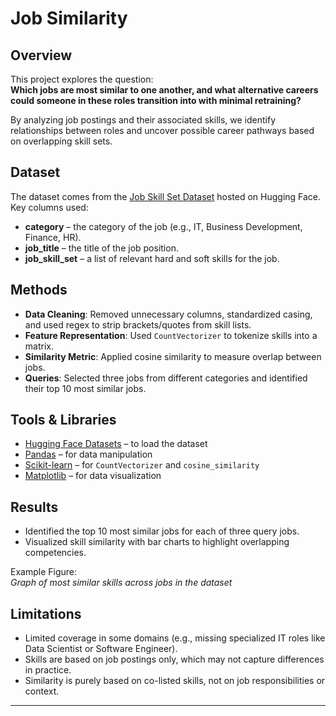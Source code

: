 # Job Similarity 

## Overview
This project explores the question:  
**Which jobs are most similar to one another, and what alternative careers could someone in these roles transition into with minimal retraining?**

By analyzing job postings and their associated skills, we identify relationships between roles and uncover possible career pathways based on overlapping skill sets.

## Dataset
The dataset comes from the [Job Skill Set Dataset](https://huggingface.co/datasets/batuhanmtl/job-skill-set) hosted on Hugging Face.  
Key columns used:
- **category** – the category of the job (e.g., IT, Business Development, Finance, HR).  
- **job_title** – the title of the job position.  
- **job_skill_set** – a list of relevant hard and soft skills for the job.  

## Methods
- **Data Cleaning**: Removed unnecessary columns, standardized casing, and used regex to strip brackets/quotes from skill lists.  
- **Feature Representation**: Used `CountVectorizer` to tokenize skills into a matrix.  
- **Similarity Metric**: Applied cosine similarity to measure overlap between jobs.  
- **Queries**: Selected three jobs from different categories and identified their top 10 most similar jobs.  

## Tools & Libraries
- [Hugging Face Datasets](https://huggingface.co/docs/datasets/) – to load the dataset  
- [Pandas](https://pandas.pydata.org/) – for data manipulation  
- [Scikit-learn](https://scikit-learn.org/) – for `CountVectorizer` and `cosine_similarity`  
- [Matplotlib](https://matplotlib.org/) – for data visualization  

## Results
- Identified the top 10 most similar jobs for each of three query jobs.  
- Visualized skill similarity with bar charts to highlight overlapping competencies.  

Example Figure:  
*Graph of most similar skills across jobs in the dataset*  

## Limitations
- Limited coverage in some domains (e.g., missing specialized IT roles like Data Scientist or Software Engineer).  
- Skills are based on job postings only, which may not capture differences in practice.  
- Similarity is purely based on co-listed skills, not on job responsibilities or context.  


---
